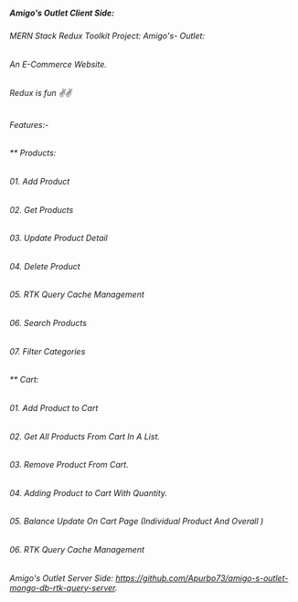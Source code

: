 
##### Amigo's Outlet Client Side:
###### MERN Stack Redux Toolkit Project: Amigo's- Outlet:
###### An E-Commerce Website.
###### Redux is fun ✌️✌️

###### Features:-
###### ** Products:
###### 01. Add Product
###### 02. Get Products
###### 03. Update Product Detail
###### 04. Delete Product
###### 05. RTK Query Cache Management
###### 06. Search Products
###### 07. Filter Categories

###### ** Cart:
###### 01. Add Product to Cart
###### 02. Get All Products From Cart In A List.
###### 03. Remove Product From Cart.
###### 04. Adding Product to Cart With Quantity.
###### 05. Balance Update On Cart Page (Individual Product And Overall )
###### 06. RTK Query Cache Management

###### Amigo's Outlet Server Side: https://github.com/Apurbo73/amigo-s-outlet-mongo-db-rtk-query-server.
